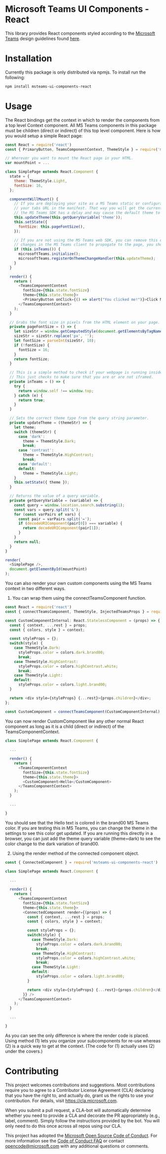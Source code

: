 # Microsoft Teams UI Components - React

This library provides React components styled according to the [Microsoft Teams](https://products.office.com/en-US/microsoft-teams/group-chat-software) design guidelines found [here](https://aka.ms/msteamsdesignguidelines).

# Installation

Currently this package is only distributed via npmjs. To install run the following:
```bash
npm install msteams-ui-components-react
```

# Usage

The React bindings get the context in which to render the components from a top level Context component. All MS Teams components in this package must be children (direct or indirect) of this top level component. Here is how you would setup a simple React page:

```javascript
const React = require('react')
const { PrimaryButton, TeamsComponentContext, ThemeStyle } = require('msteams-ui-components-react')

// Wherever you want to mount the React page in your HTML.
var mountPoint = ...

class SimplePage extends React.Component {
  state = {
    theme: ThemeStyle.Light,
    fontSize: 16,
  };

  componentWillMount() {
    // If you are deploying your site as a MS Teams static or configurable tab, you should add ?theme={theme} to
    // your tabs URL in the manifest. That way you will get the current theme on start up (calling getContext on
    // the MS Teams SDK has a delay and may cause the default theme to flash before the real one is returned).
    this.updateTheme(this.getQueryVariable('theme'));
    this.setState({
      fontSize: this.pageFontSize(),
    });

    // If you are not using the MS Teams web SDK, you can remove this entire if block, otherwise if you want theme
    // changes in the MS Teams client to propogate to the page, you should leave this here.
    if (this.inTeams()) {
      microsoftTeams.initialize();
      microsoftTeams.registerOnThemeChangeHandler(this.updateTheme);
    }
  }

  render() {
    return (
      <TeamsComponentContext
        fontSize={this.state.fontSize}
        theme={this.state.theme}>
        <PrimaryButton onClick={() => alert("You clicked me!")}>Click Me!</PrimaryButton>
      </TeamsComponentContext>
    );
  }

  // Grabs the font size in pixels from the HTML element on your page.
  private pageFontSize = () => {
    let sizeStr = window.getComputedStyle(document.getElementsByTagName('html')[0]).getPropertyValue('font-size');
    sizeStr = sizeStr.replace('px', '');
    let fontSize = parseInt(sizeStr, 10);
    if (!fontSize) {
      fontSize = 16;
    }
    return fontSize;
  }

  // This is a simple method to check if your webpage is running inside of MS Teams.
  // This just checks to make sure that you are or are not iframed.
  private inTeams = () => {
    try {
      return window.self !== window.top;
    } catch (e) {
      return true;
    }
  }

  // Sets the correct theme type from the query string parameter.
  private updateTheme = (themeStr) => {
    let theme;
    switch (themeStr) {
      case 'dark':
        theme = ThemeStyle.Dark;
        break;
      case 'contrast':
        theme = ThemeStyle.HighContrast;
        break;
      case 'default':
      default:
        theme = ThemeStyle.Light;
    }
    this.setState({ theme });
  }

  // Returns the value of a query variable.
  private getQueryVariable = (variable) => {
    const query = window.location.search.substring(1);
    const vars = query.split('&');
    for (const varPairs of vars) {
      const pair = varPairs.split('=');
      if (decodeURIComponent(pair[0]) === variable) {
        return decodeURIComponent(pair[1]);
      }
    }
    return null;
  }
}

render(
  <SimplePage />,
  document.getElementById(mountPoint)
);
```

You can also render your own custom components using the MS Teams context in two different ways.

1. You can wrap them using the connectTeamsComponent function.
```javascript
const React = require('react')
const { connectTeamsComponent, ThemeStyle, InjectedTeamsProps } = require('msteams-ui-components-react')

const CustomComponentInternal: React.StatelessComponent = (props) => {
  const { context, ...rest } = props;
  const { colors, style } = context;

  const styleProps = {};
  switch(style) {
    case ThemeStyle.Dark:
      styleProps.color = colors.dark.brand00;
      break;
    case ThemeStyle.HighContrast:
      styleProps.color = colors.highContrast.white;
      break;
    case ThemeStyle.Light:
    default:
      styleProps.color = colors.light.brand00;
  }

  return <div style={styleProps} {...rest}>{props.children}</div>;
};

const CustomComponent = connectTeamsComponent(CustomComponentInternal);
```

You can now render CustomComponent like any other normal React component as long as it is a child (direct or indirect) of the TeamsComponentContext.

```javascript
class SimplePage extends React.Component {
  
  ...

  render() {
    return (
      <TeamsComponentContext
        fontSize={this.state.fontSize}
        theme={this.state.theme}>
        <CustomComponent>Hello</CustomComponent>
      </TeamsComponentContext>
    );
  }

  ...

}
```

You should see that the Hello text is colored in the brand00 MS Teams color. If you are testing this in MS Teams, you can change the theme in the settings to see this color get updated. If you are running this directly in a browser, you can just add the theme query variable (theme=dark) to see the color change to the dark variation of brand00.

2. Using the render method of the connected component object.

```javascript
const { ConnectedComponent } = require('msteams-ui-components-react')

class SimplePage extends React.Component {
  
  ...

  render() {
    return (
      <TeamsComponentContext
        fontSize={this.state.fontSize}
        theme={this.state.theme}>
        <ConnectedComponent render={(props) => {
          const { context, ...rest } = props;
          const { colors, style } = context;

          const styleProps = {};
          switch(style) {
            case ThemeStyle.Dark:
              styleProps.color = colors.dark.brand00;
              break;
            case ThemeStyle.HighContrast:
              styleProps.color = colors.highContrast.white;
              break;
            case ThemeStyle.Light:
            default:
              styleProps.color = colors.light.brand00;
          }

          return <div style={styleProps} {...rest}>{props.children}</div>;
        }} />
      </TeamsComponentContext>
    );
  }

  ...

}
```

As you can see the only difference is where the render code is placed. Using method (1) lets you organize your subcomponents for re-use whereas (2) is a quick way to get at the context. (The code for (1) actually uses (2) under the covers.)

# Contributing

This project welcomes contributions and suggestions.  Most contributions require you to agree to a
Contributor License Agreement (CLA) declaring that you have the right to, and actually do, grant us
the rights to use your contribution. For details, visit https://cla.microsoft.com.

When you submit a pull request, a CLA-bot will automatically determine whether you need to provide
a CLA and decorate the PR appropriately (e.g., label, comment). Simply follow the instructions
provided by the bot. You will only need to do this once across all repos using our CLA.

This project has adopted the [Microsoft Open Source Code of Conduct](https://opensource.microsoft.com/codeofconduct/).
For more information see the [Code of Conduct FAQ](https://opensource.microsoft.com/codeofconduct/faq/) or
contact [opencode@microsoft.com](mailto:opencode@microsoft.com) with any additional questions or comments.
